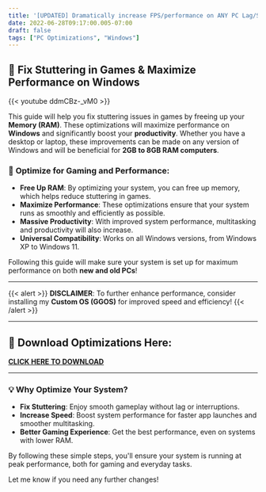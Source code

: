 ```yaml
---
title: '[UPDATED] Dramatically increase FPS/performance on ANY PC Lag/Stuttering fix'
date: 2022-06-28T09:17:00.005-07:00
draft: false
tags: ["PC Optimizations", "Windows"]
---
```


## 🚀 **Fix Stuttering in Games & Maximize Performance on Windows**

{{< youtube ddmCBz-_vM0 >}}

This guide will help you fix stuttering issues in games by freeing up your **Memory (RAM)**. These optimizations will maximize performance on **Windows** and significantly boost your **productivity**. Whether you have a desktop or laptop, these improvements can be made on any version of Windows and will be beneficial for **2GB to 8GB RAM computers**.

### 🔧 **Optimize for Gaming and Performance:**

- **Free Up RAM**: By optimizing your system, you can free up memory, which helps reduce stuttering in games.
- **Maximize Performance**: These optimizations ensure that your system runs as smoothly and efficiently as possible.
- **Massive Productivity**: With improved system performance, multitasking and productivity will also increase.
- **Universal Compatibility**: Works on all Windows versions, from Windows XP to Windows 11.

Following this guide will make sure your system is set up for maximum performance on both **new and old PCs**!

---
{{< alert >}}
**DISCLAIMER**: To further enhance performance, consider installing my **Custom OS (GGOS)** for improved speed and efficiency!
{{< /alert >}} 

---

## 🔗 **Download Optimizations Here:**

[**CLICK HERE TO DOWNLOAD**](https://tinyurl.com/updated-optimizations)

---

### 💡 **Why Optimize Your System?**

- **Fix Stuttering**: Enjoy smooth gameplay without lag or interruptions.
- **Increase Speed**: Boost system performance for faster app launches and smoother multitasking.
- **Better Gaming Experience**: Get the best performance, even on systems with lower RAM.

By following these simple steps, you'll ensure your system is running at peak performance, both for gaming and everyday tasks.

Let me know if you need any further changes!
